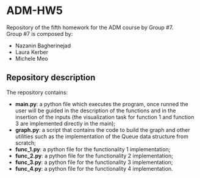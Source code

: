 # ADM-HW5
Repository of the fifth homework for the ADM course by Group #7.  
Group #7 is composed by:  
- Nazanin Bagherinejad  
- Laura Kerber  
- Michele Meo  

## Repository description
The repository contains:  
- **main.py**: a python file which executes the program, once runned the user will be guided in the description of the functions and in the insertion of the inputs (the visualization task for function 1 and function 3 are implemented directly in the main);  
- **graph.py**: a script that contains the code to build the graph and other utilities such as the implementation of the Queue data structure from scratch;
- **func_1.py**: a python file for the functionality 1 implementation;
- **func_2.py**: a python file for the functionality 2 implementation;
- **func_3.py**: a python file for the functionality 3 implementation;
- **func_4.py**: a python file for the functionality 4 implementation.
